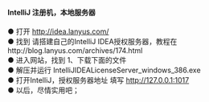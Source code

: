 #### IntelliJ 注册机，本地服务器  

● 打开 http://idea.lanyus.com/  
● 找到 请搭建自己的IntelliJ IDEA授权服务器，教程在http://blog.lanyus.com/archives/174.html  
● 进入网站，找到 1、下载下面的文件  
● 解压并运行 IntelliJIDEALicenseServer_windows_386.exe  
● 打开IntelliJ，授权服务器地址 填写 http://127.0.0.1:1017  
● 以后，尽情实用吧；  
